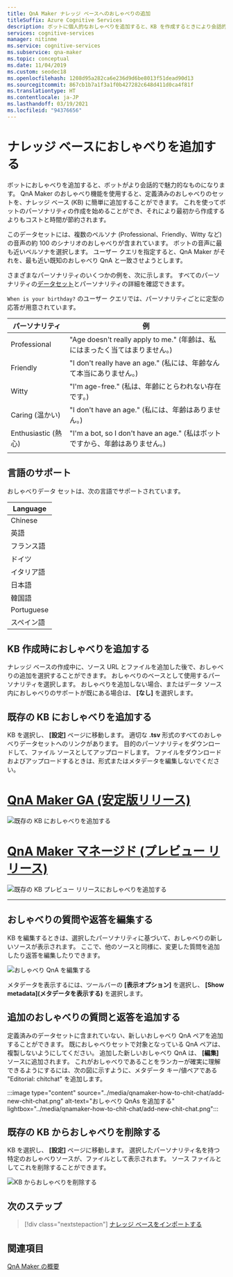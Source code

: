 ```yaml
---
title: QnA Maker ナレッジ ベースへのおしゃべりの追加
titleSuffix: Azure Cognitive Services
description: ボットに個人的なおしゃべりを追加すると、KB を作成するときにより会話的で魅力的なものになります。 QnA Maker を使用すると、定義済みの最上位のおしゃべりのセットを、KB に簡単に追加することができます。
services: cognitive-services
manager: nitinme
ms.service: cognitive-services
ms.subservice: qna-maker
ms.topic: conceptual
ms.date: 11/04/2019
ms.custom: seodec18
ms.openlocfilehash: 1208d95a282ca6e236d9d6be8013f51dead90d13
ms.sourcegitcommit: 867cb1b7a1f3a1f0b427282c648d411d0ca4f81f
ms.translationtype: HT
ms.contentlocale: ja-JP
ms.lasthandoff: 03/19/2021
ms.locfileid: "94376656"
---
```

# <a name="add-chit-chat-to-a-knowledge-base"></a>ナレッジ ベースにおしゃべりを追加する

ボットにおしゃべりを追加すると、ボットがより会話的で魅力的なものになります。 QnA Maker のおしゃべり機能を使用すると、定義済みのおしゃべりのセットを、ナレッジ ベース (KB) に簡単に追加することができます。 これを使ってボットのパーソナリティの作成を始めることができ、それにより最初から作成するよりもコストと時間が節約されます。

このデータセットには、複数のペルソナ (Professional、Friendly、Witty など) の音声の約 100 のシナリオのおしゃべりが含まれています。 ボットの音声に最も近いペルソナを選択します。 ユーザー クエリを指定すると、QnA Maker がそれを、最も近い既知のおしゃべり QnA と一致させようとします。

さまざまなパーソナリティのいくつかの例を、次に示します。 すべてのパーソナリティの[データセット](https://github.com/Microsoft/BotBuilder-PersonalityChat/tree/master/CSharp/Datasets)とパーソナリティの詳細を確認できます。

`When is your birthday?` のユーザー クエリでは、パーソナリティごとに定型の応答が用意されています。

<!-- added quotes so acrolinx doesn't score these sentences -->
|パーソナリティ|例|
|--|--|
|Professional|"Age doesn't really apply to me." (年齢は、私にはまったく当てはまりません。)|
|Friendly|"I don't really have an age." (私には、年齢なんて本当にありません。)|
|Witty|"I'm age-free." (私は、年齢にとらわれない存在です。)|
|Caring (温かい)|"I don't have an age." (私には、年齢はありません。)|
|Enthusiastic (熱心)|"I'm a bot, so I don't have an age." (私はボットですから、年齢はありません。)|
||


## <a name="language-support"></a>言語のサポート

おしゃべりデータ セットは、次の言語でサポートされています。

|Language|
|--|
|Chinese|
|英語|
|フランス語|
|ドイツ|
|イタリア語|
|日本語|
|韓国語|
|Portuguese|
|スペイン語|


## <a name="add-chit-chat-during-kb-creation"></a>KB 作成時におしゃべりを追加する
ナレッジ ベースの作成中に、ソース URL とファイルを追加した後で、おしゃべりの追加を選択することができます。 おしゃべりのベースとして使用するパーソナリティを選択します。 おしゃべりを追加しない場合、またはデータ ソース内におしゃべりのサポートが既にある場合は、 **[なし]** を選択します。

## <a name="add-chit-chat-to-an-existing-kb"></a>既存の KB におしゃべりを追加する
KB を選択し、 **[設定]** ページに移動します。 適切な **.tsv** 形式のすべてのおしゃべりデータセットへのリンクがあります。 目的のパーソナリティをダウンロードして、ファイル ソースとしてアップロードします。 ファイルをダウンロードおよびアップロードするときは、形式またはメタデータを編集しないでください。

# <a name="qna-maker-ga-stable-release"></a>[QnA Maker GA (安定版リリース)](#tab/v1)

![既存の KB におしゃべりを追加する](../media/qnamaker-how-to-chit-chat/add-chit-chat-dataset.png)

# <a name="qna-maker-managed-preview-release"></a>[QnA Maker マネージド (プレビュー リリース)](#tab/v2)

![既存の KB プレビュー リリースにおしゃべりを追加する](../media/qnamaker-how-to-chit-chat/add-chit-chat-dataset-v2.png)

---

## <a name="edit-your-chit-chat-questions-and-answers"></a>おしゃべりの質問や返答を編集する
KB を編集するときは、選択したパーソナリティに基づいて、おしゃべりの新しいソースが表示されます。 ここで、他のソースと同様に、変更した質問を追加したり返答を編集したりできます。

![おしゃべり QnA を編集する](../media/qnamaker-how-to-chit-chat/edit-chit-chat.png)

メタデータを表示するには、ツールバーの **[表示オプション]** を選択し、 **[Show metadata]\(メタデータを表示する\)** を選択します。

## <a name="add-additional-chit-chat-questions-and-answers"></a>追加のおしゃべりの質問と返答を追加する
定義済みのデータセットに含まれていない、新しいおしゃべり QnA ペアを追加することができます。 既におしゃべりセットで対象となっている QnA ペアは、複製しないようにしてください。 追加した新しいおしゃべり QnA は、 **[編集]** ソースに追加されます。 これがおしゃべりであることをランカーが確実に理解できるようにするには、次の図に示すように、メタデータ キー/値ペアである "Editorial: chitchat" を追加します。

:::image type="content" source="../media/qnamaker-how-to-chit-chat/add-new-chit-chat.png" alt-text="おしゃべり QnAs を追加する" lightbox="../media/qnamaker-how-to-chit-chat/add-new-chit-chat.png":::

## <a name="delete-chit-chat-from-an-existing-kb"></a>既存の KB からおしゃべりを削除する
KB を選択し、 **[設定]** ページに移動します。 選択したパーソナリティ名を持つ特定のおしゃべりソースが、ファイルとして表示されます。 ソース ファイルとしてこれを削除することができます。

![KB からおしゃべりを削除する](../media/qnamaker-how-to-chit-chat/delete-chit-chat.png)

## <a name="next-steps"></a>次のステップ

> [!div class="nextstepaction"]
> [ナレッジ ベースをインポートする](../Tutorials/migrate-knowledge-base.md)

## <a name="see-also"></a>関連項目

[QnA Maker の概要](../Overview/overview.md)